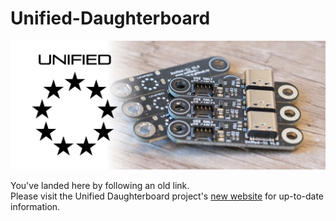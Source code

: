 # Unified-Daughterboard
![banner](https://github.com/Unified-Daughterboard/.github/raw/main/banner.jpg)

You've landed here by following an old link.  
Please visit the Unified Daughterboard project's [new website](https://unified-daughterboard.github.io/) for up-to-date information.  
